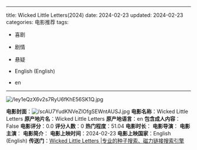 
---
title: Wicked Little Letters(2024)
date: 2024-02-23
updated: 2024-02-23
categories: 电影推荐
tags:

- 喜剧
- 剧情
- 悬疑

- English (English)
- en
---

<img src="https://image.tmdb.org/t/p/original/ley1eQzX6v2s7RyU6fKhE56SK1Q.jpg" alt="/ley1eQzX6v2s7RyU6fKhE56SK1Q.jpg" title="/ley1eQzX6v2s7RyU6fKhE56SK1Q.jpg">

**电影封面**：<img src="https://image.tmdb.org/t/p/w200/scAU7YudKNVeZlOfgSEWntAUSJ.jpg" alt="/scAU7YudKNVeZlOfgSEWntAUSJ.jpg" title="/scAU7YudKNVeZlOfgSEWntAUSJ.jpg">
**电影名称**：Wicked Little Letters
**原产地片名**：Wicked Little Letters
**原产地语言**：en
**包含成人内容**：False
**电影评分**：0.0
**评分人数**：0
**热门程度**：51.04
**电影时长**：
**电影导演**：
**电影主演**：
**电影简介**：
**电影上映时间**：2024-02-23
**电影上映国家**：English (English)
**传送门**：[Wicked Little Letters |专业的种子搜索、磁力链接搜索引擎](https://movie.amd794.com:2083/?search=Wicked%20Little%20Letters&ordering=&mode=match_phrase&page_size=10&page=1)

